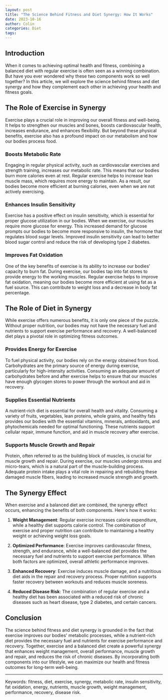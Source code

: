 ```yaml
---
layout: post
title: "The Science Behind Fitness and Diet Synergy: How It Works"
date: 2023-10-16
author: Colin
categories: Diet
tags: 
---
```


## Introduction

When it comes to achieving optimal health and fitness, combining a balanced diet with regular exercise is often seen as a winning combination. But have you ever wondered why these two components work so well together? In this article, we will explore the science behind fitness and diet synergy and how they complement each other in achieving your health and fitness goals.

## The Role of Exercise in Synergy

Exercise plays a crucial role in improving our overall fitness and well-being. It helps to strengthen our muscles and bones, boosts cardiovascular health, increases endurance, and enhances flexibility. But beyond these physical benefits, exercise also has a profound impact on our metabolism and how our bodies process food.

### Boosts Metabolic Rate

Engaging in regular physical activity, such as cardiovascular exercises and strength training, increases our metabolic rate. This means that our bodies burn more calories even at rest. Regular exercise helps to increase lean muscle mass, which requires more energy to maintain. As a result, our bodies become more efficient at burning calories, even when we are not actively exercising.

### Enhances Insulin Sensitivity

Exercise has a positive effect on insulin sensitivity, which is essential for proper glucose utilization in our bodies. When we exercise, our muscles require more glucose for energy. This increased demand for glucose prompts our bodies to become more responsive to insulin, the hormone that regulates blood sugar levels. Improved insulin sensitivity can lead to better blood sugar control and reduce the risk of developing type 2 diabetes.

### Improves Fat Oxidation

One of the key benefits of exercise is its ability to increase our bodies' capacity to burn fat. During exercise, our bodies tap into fat stores to provide energy to the working muscles. Regular exercise helps to improve fat oxidation, meaning our bodies become more efficient at using fat as a fuel source. This can contribute to weight loss and a decrease in body fat percentage.

## The Role of Diet in Synergy

While exercise offers numerous benefits, it is only one piece of the puzzle. Without proper nutrition, our bodies may not have the necessary fuel and nutrients to support exercise performance and recovery. A well-balanced diet plays a pivotal role in optimizing fitness outcomes.

### Provides Energy for Exercise

To fuel physical activity, our bodies rely on the energy obtained from food. Carbohydrates are the primary source of energy during exercise, particularly for high-intensity activities. Consuming an adequate amount of carbohydrates before and after exercise helps to ensure that our muscles have enough glycogen stores to power through the workout and aid in recovery.

### Supplies Essential Nutrients

A nutrient-rich diet is essential for overall health and vitality. Consuming a variety of fruits, vegetables, lean proteins, whole grains, and healthy fats provides our bodies with the essential vitamins, minerals, antioxidants, and phytochemicals needed for optimal functioning. These nutrients support cellular repair, immune function, and aid in muscle recovery after exercise.

### Supports Muscle Growth and Repair

Protein, often referred to as the building block of muscles, is crucial for muscle growth and repair. During exercise, our muscles undergo stress and micro-tears, which is a natural part of the muscle-building process. Adequate protein intake plays a vital role in repairing and rebuilding these damaged muscle fibers, leading to increased muscle strength and growth.

## The Synergy Effect

When exercise and a balanced diet are combined, the synergy effect occurs, enhancing the benefits of both components. Here's how it works:

1. **Weight Management**: Regular exercise increases calorie expenditure, while a healthy diet supports calorie control. The combination of exercise and proper nutrition can contribute to maintaining a healthy weight or achieving weight loss goals.

2. **Optimized Performance**: Exercise improves cardiovascular fitness, strength, and endurance, while a well-balanced diet provides the necessary fuel and nutrients to support exercise performance. When both factors are optimized, overall athletic performance improves.

3. **Enhanced Recovery**: Exercise induces muscle damage, and a nutritious diet aids in the repair and recovery process. Proper nutrition supports faster recovery between workouts and reduces muscle soreness.

4. **Reduced Disease Risk**: The combination of regular exercise and a healthy diet has been associated with a reduced risk of chronic diseases such as heart disease, type 2 diabetes, and certain cancers.

## Conclusion

The science behind fitness and diet synergy is grounded in the fact that exercise improves our bodies' metabolic processes, while a nutrient-rich diet provides the necessary fuel and nutrients for exercise performance and recovery. Together, exercise and a balanced diet create a powerful synergy that enhances weight management, overall performance, muscle growth and repair, and reduces the risk of chronic diseases. By incorporating both components into our lifestyle, we can maximize our health and fitness outcomes for long-term well-being.

---
Keywords: fitness, diet, exercise, synergy, metabolic rate, insulin sensitivity, fat oxidation, energy, nutrients, muscle growth, weight management, performance, recovery, disease risk.